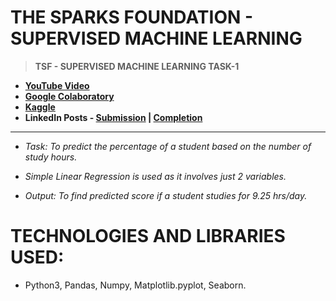 # THE SPARKS FOUNDATION - SUPERVISED MACHINE LEARNING

 >**TSF - SUPERVISED MACHINE LEARNING TASK-1**
 
  - **[YouTube Video](https://www.youtube.com/watch?v=qsO9GyGNWf0)**
  - **[Google Colaboratory](https://github.com/Amey-Thakur/TSF-SUPERVISED-MACHINE-LEARNING/blob/main/TSF_INTERNSHIP_TASK_1_SUPERVISED_LEARNING.ipynb)**
  - **[Kaggle](https://www.kaggle.com/ameythakur20/tsf-internship-task-1-supervised-learning)**
  - **LinkedIn Posts - [Submission](https://www.linkedin.com/posts/amey-thakur_connections-task1-thesparkfoundation-activity-6816761779583111168-jROt) | [Completion](https://www.linkedin.com/posts/amey-thakur_connections-gripjuly21-gripjuly2021-activity-6823906924413771776-9XIe)**

---

 - _Task: To predict the percentage of a student based on the number of study hours._

 - _Simple Linear Regression is used as it involves just 2 variables._

 - _Output: To find predicted score if a student studies for 9.25 hrs/day._

# TECHNOLOGIES AND LIBRARIES USED:

 - Python3, Pandas, Numpy, Matplotlib.pyplot, Seaborn.

